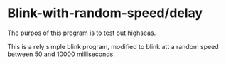 # Blink-with-random-speed/delay
The purpos of this program is to test out highseas.

This is a rely simple blink program, modified to blink att a random speed between 50 and 10000 milliseconds.
